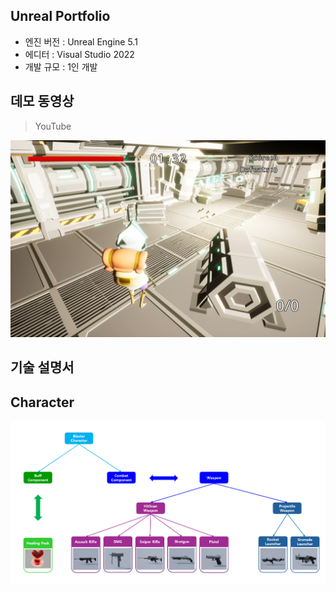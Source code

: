 Unreal Portfolio
---
+ 엔진 버전 : Unreal Engine 5.1
+ 에디터 : Visual Studio 2022
+ 개발 규모 : 1인 개발

데모 동영상
---
>YouTube

[![이미지 텍스트](https://github.com/mettal142/Portfolio/blob/main/Blaster/Images/HUD.png)](https://youtu.be/nOkH8RUjV6Y)

기술 설명서
---
Character
---
![스크린샷 2024-03-25 233612](https://github.com/mettal142/Portfolio/blob/main/Blaster/Images/Character%20Structure.png)

